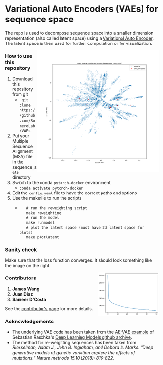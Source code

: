 # Variational Auto Encoders (VAEs) for sequence space

The repo is used to decompose sequence space into a smaller dimension
representation (also called latent space) using a [Variational Auto
Encoder](https://en.wikipedia.org/wiki/Autoencoder#Variational_autoencoder_.28VAE.29).
The latent space is then used for further computation or for visualization.

<img align="right" src="images/seq_space.png" width="400" title="sequence space" />

### How to use this repository
1. Download this repository from git
   * ``` git clone https://github.com/RomeroLab/VAEs```
1. Put your Multiple Sequence Alignment (MSA) file in the sequence_sets directory
1. Switch to the conda `pytorch-docker` environment
   * ``` conda activate pytorch-docker ```
1. Edit the `config.yaml` file to have the correct paths and options
1. Use the makefile to run the scripts
   * ```shell
        # run the reweighting script
        make reweighting 
        # run the model
        make runmodel 
        # plot the latent space (must have 2d latent space for plots)
        make plotlatent
     ```

### Sanity check
Make sure that the loss function converges. It should look something like the image on the right. 

<img align="right" src="images/training_loss.png" width="200" title="training loss" />

### Contributors
1. **James Wang** 
1. **Juan Diaz** 
1. **Sameer D'Costa** 

See the [contributor's page](https://github.com/RomeroLab/VAEs/graphs/contributors) for more details. 


### Acknowledgements
* The underlying VAE code has been taken from the [AE-VAE example](https://github.com/rasbt/deeplearning-models/blob/master/pytorch_ipynb/autoencoder/ae-var.ipynb) of Sebastian Raschka's [Deep Learning Models github archive](https://github.com/rasbt/deeplearning-models). 
* The method for re-weighting sequences has been taken from *Riesselman, Adam J., John B. Ingraham, and Debora S. Marks. "Deep generative models of genetic variation capture the effects of mutations." Nature methods 15.10 (2018): 816-822.*

